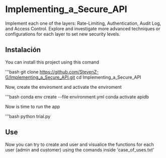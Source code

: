 # Implementing_a_Secure_API
Implement each one of the layers: Rate-Limiting, Authentication, Audit Log, and Access Control. Explore and investigate more advanced techniques or configurations for each layer to set new security levels.  

## Instalación

You can install this project using this comand

'''bash
git clone https://github.com/StevenZ-G/Implementing_a_Secure_API.git
cd Implementing_a_Secure_API

Now, create the enviroment and activate the enviroment

'''bash
conda env create --file environment.yml
conda activate apidb

Now is time to run the app

'''bash
python trial.py

## Use 
Now you can try to create and user and visualice the functions for each user (admin and customer) using the comands inside 'case_of_uses.txt' 